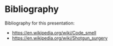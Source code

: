 # Bibliography

Bibliography for this presentation:
- https://en.wikipedia.org/wiki/Code_smell
- https://en.wikipedia.org/wiki/Shotgun_surgery
